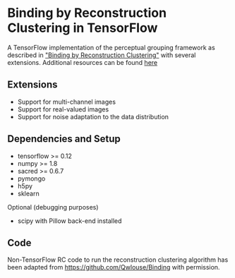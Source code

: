# Binding by Reconstruction Clustering in TensorFlow
A TensorFlow implementation of the perceptual grouping framework as described in ["Binding by Reconstruction Clustering"](http://arxiv.org/abs/1511.06418) with several extensions. Additional resources can be found [here](https://github.com/Qwlouse/Binding) 

## Extensions

* Support for multi-channel images
* Support for real-valued images
* Support for noise adaptation to the data distribution

## Dependencies and Setup

* tensorflow >= 0.12
* numpy >= 1.8
* sacred >= 0.6.7
* pymongo
* h5py
* sklearn

Optional (debugging purposes)

* scipy with Pillow back-end installed 

## Code
Non-TensorFlow RC code to run the reconstruction clustering algorithm has been adapted from https://github.com/Qwlouse/Binding with permission.
